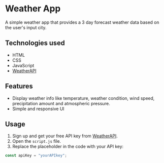 # Weather App

A simple weather app that provides a 3 day forecast weather data based on the user's input city.

## Technologies used
- HTML
- CSS
- JavaScript
- [WeatherAPI](https://www.weatherapi.com/)

## Features
- Display weather info like temperature, weather condition, wind speed, precipitation amount and atmospheric pressure.
- Simple and responsive UI

## Usage
1. Sign up and get your free API key from [WeatherAPI](https://www.weatherapi.com/).
2. Open the `script.js` file.
3. Replace the placeholder in the code with your API key:

```js
const apiKey = "yourAPIkey";
